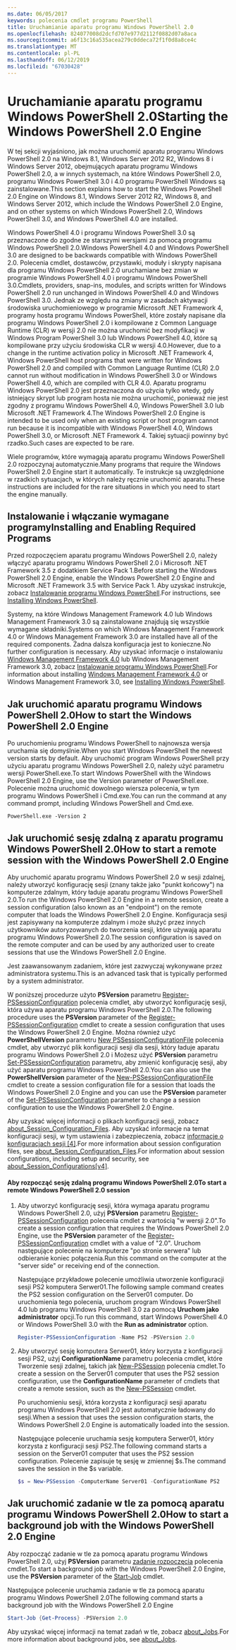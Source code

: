 ```yaml
---
ms.date: 06/05/2017
keywords: polecenia cmdlet programu PowerShell
title: Uruchamianie aparatu programu Windows PowerShell 2.0
ms.openlocfilehash: 824077008d2dcfd707e977d2112f0882d07a8aca
ms.sourcegitcommit: a6f13c16a535acea279c0ddeca72f1f0d8a8ce4c
ms.translationtype: MT
ms.contentlocale: pl-PL
ms.lasthandoff: 06/12/2019
ms.locfileid: "67030428"
---
```

# <a name="starting-the-windows-powershell-20-engine"></a><span data-ttu-id="edac6-103">Uruchamianie aparatu programu Windows PowerShell 2.0</span><span class="sxs-lookup"><span data-stu-id="edac6-103">Starting the Windows PowerShell 2.0 Engine</span></span>

<span data-ttu-id="edac6-104">W tej sekcji wyjaśniono, jak można uruchomić aparatu programu Windows PowerShell 2.0 na Windows 8.1, Windows Server 2012 R2, Windows 8 i Windows Server 2012, obejmujących aparatu programu Windows PowerShell 2.0, a w innych systemach, na które Windows PowerShell 2.0, programu Windows PowerShell 3.0 i 4.0 programu PowerShell Windows są zainstalowane.</span><span class="sxs-lookup"><span data-stu-id="edac6-104">This section explains how to start the Windows PowerShell 2.0 Engine on Windows 8.1, Windows Server 2012 R2, Windows 8, and Windows Server 2012, which include the Windows PowerShell 2.0 Engine, and on other systems on which Windows PowerShell 2.0, Windows PowerShell 3.0, and Windows PowerShell 4.0 are installed.</span></span>

<span data-ttu-id="edac6-105">Windows PowerShell 4.0 i programu Windows PowerShell 3.0 są przeznaczone do zgodne ze starszymi wersjami za pomocą programu Windows PowerShell 2.0.</span><span class="sxs-lookup"><span data-stu-id="edac6-105">Windows PowerShell 4.0 and Windows PowerShell 3.0 are designed to be backwards compatible with Windows PowerShell 2.0.</span></span> <span data-ttu-id="edac6-106">Polecenia cmdlet, dostawców, przystawki, moduły i skrypty napisana dla programu Windows PowerShell 2.0 uruchamiane bez zmian w programie Windows PowerShell 4.0 i programu Windows PowerShell 3.0.</span><span class="sxs-lookup"><span data-stu-id="edac6-106">Cmdlets, providers, snap-ins, modules, and scripts written for Windows PowerShell 2.0 run unchanged in Windows PowerShell 4.0 and Windows PowerShell 3.0.</span></span> <span data-ttu-id="edac6-107">Jednak ze względu na zmiany w zasadach aktywacji środowiska uruchomieniowego w programie Microsoft .NET Framework 4, programy hosta programu Windows PowerShell, które zostały napisane dla programu Windows PowerShell 2.0 i kompilowane z Common Language Runtime (CLR) w wersji 2.0 nie można uruchomić bez modyfikacji w Windows Program PowerShell 3.0 lub Windows PowerShell 4.0, które są kompilowane przy użyciu środowiska CLR w wersji 4.0.</span><span class="sxs-lookup"><span data-stu-id="edac6-107">However, due to a change in the runtime activation policy in Microsoft .NET Framework 4, Windows PowerShell host programs that were written for Windows PowerShell 2.0 and compiled with Common Language Runtime (CLR) 2.0 cannot run without modification in Windows PowerShell 3.0 or Windows PowerShell 4.0, which are compiled with CLR 4.0.</span></span> <span data-ttu-id="edac6-108">Aparatu programu Windows PowerShell 2.0 jest przeznaczona do użycia tylko wtedy, gdy istniejący skrypt lub program hosta nie można uruchomić, ponieważ nie jest zgodny z programu Windows PowerShell 4.0, Windows PowerShell 3.0 lub Microsoft .NET Framework 4.</span><span class="sxs-lookup"><span data-stu-id="edac6-108">The Windows PowerShell 2.0 Engine is intended to be used only when an existing script or host program cannot run because it is incompatible with Windows PowerShell 4.0, Windows PowerShell 3.0, or Microsoft .NET Framework 4.</span></span> <span data-ttu-id="edac6-109">Takiej sytuacji powinny być rzadko.</span><span class="sxs-lookup"><span data-stu-id="edac6-109">Such cases are expected to be rare.</span></span>

<span data-ttu-id="edac6-110">Wiele programów, które wymagają aparatu programu Windows PowerShell 2.0 rozpoczynaj automatycznie.</span><span class="sxs-lookup"><span data-stu-id="edac6-110">Many programs that require the Windows PowerShell 2.0 Engine start it automatically.</span></span> <span data-ttu-id="edac6-111">Te instrukcje są uwzględnione w rzadkich sytuacjach, w których należy ręcznie uruchomić aparatu.</span><span class="sxs-lookup"><span data-stu-id="edac6-111">These instructions are included for the rare situations in which you need to start the engine manually.</span></span>

## <a name="installing-and-enabling-required-programs"></a><span data-ttu-id="edac6-112">Instalowanie i włączanie wymagane programy</span><span class="sxs-lookup"><span data-stu-id="edac6-112">Installing and Enabling Required Programs</span></span>

<span data-ttu-id="edac6-113">Przed rozpoczęciem aparatu programu Windows PowerShell 2.0, należy włączyć aparatu programu Windows PowerShell 2.0 i Microsoft .NET Framework 3.5 z dodatkiem Service Pack 1.</span><span class="sxs-lookup"><span data-stu-id="edac6-113">Before starting the Windows PowerShell 2.0 Engine, enable the Windows PowerShell 2.0 Engine and Microsoft .NET Framework 3.5 with Service Pack 1.</span></span> <span data-ttu-id="edac6-114">Aby uzyskać instrukcje, zobacz [Instalowanie programu Windows PowerShell](../install/Installing-Windows-PowerShell.md).</span><span class="sxs-lookup"><span data-stu-id="edac6-114">For instructions, see [Installing Windows PowerShell](../install/Installing-Windows-PowerShell.md).</span></span>

<span data-ttu-id="edac6-115">Systemy, na które Windows Management Framework 4.0 lub Windows Management Framework 3.0 są zainstalowane znajdują się wszystkie wymagane składniki.</span><span class="sxs-lookup"><span data-stu-id="edac6-115">Systems on which Windows Management Framework 4.0 or Windows Management Framework 3.0 are installed have all of the required components.</span></span> <span data-ttu-id="edac6-116">Żadna dalsza konfiguracja jest to konieczne.</span><span class="sxs-lookup"><span data-stu-id="edac6-116">No further configuration is necessary.</span></span> <span data-ttu-id="edac6-117">Aby uzyskać informacje o instalowaniu [Windows Management Framework 4.0](https://go.microsoft.com/fwlink/?LinkID=293881) lub Windows Management Framework 3.0, zobacz [Instalowanie programu Windows PowerShell](../install/Installing-Windows-PowerShell.md).</span><span class="sxs-lookup"><span data-stu-id="edac6-117">For information about installing [Windows Management Framework 4.0](https://go.microsoft.com/fwlink/?LinkID=293881) or Windows Management Framework 3.0, see [Installing Windows PowerShell](../install/Installing-Windows-PowerShell.md).</span></span>

## <a name="how-to-start-the-windows-powershell-20-engine"></a><span data-ttu-id="edac6-118">Jak uruchomić aparatu programu Windows PowerShell 2.0</span><span class="sxs-lookup"><span data-stu-id="edac6-118">How to start the Windows PowerShell 2.0 Engine</span></span>

<span data-ttu-id="edac6-119">Po uruchomieniu programu Windows PowerShell to najnowsza wersja uruchamia się domyślnie.</span><span class="sxs-lookup"><span data-stu-id="edac6-119">When you start Windows PowerShell the newest version starts by default.</span></span> <span data-ttu-id="edac6-120">Aby uruchomić program Windows PowerShell przy użyciu aparatu programu Windows PowerShell 2.0, należy użyć parametru wersji PowerShell.exe.</span><span class="sxs-lookup"><span data-stu-id="edac6-120">To start Windows PowerShell with the Windows PowerShell 2.0 Engine, use the Version parameter of PowerShell.exe.</span></span> <span data-ttu-id="edac6-121">Polecenie można uruchomić dowolnego wiersza polecenia, w tym programu Windows PowerShell i Cmd.exe.</span><span class="sxs-lookup"><span data-stu-id="edac6-121">You can run the command at any command prompt, including Windows PowerShell and Cmd.exe.</span></span>

```
PowerShell.exe -Version 2
```

## <a name="how-to-start-a-remote-session-with-the-windows-powershell-20-engine"></a><span data-ttu-id="edac6-122">Jak uruchomić sesję zdalną z aparatu programu Windows PowerShell 2.0</span><span class="sxs-lookup"><span data-stu-id="edac6-122">How to start a remote session with the Windows PowerShell 2.0 Engine</span></span>

<span data-ttu-id="edac6-123">Aby uruchomić aparatu programu Windows PowerShell 2.0 w sesji zdalnej, należy utworzyć konfigurację sesji (znany także jako "punkt końcowy") na komputerze zdalnym, który ładuje aparatu programu Windows PowerShell 2.0.</span><span class="sxs-lookup"><span data-stu-id="edac6-123">To run the Windows PowerShell 2.0 Engine in a remote session, create a session configuration (also known as an "endpoint") on the remote computer that loads the Windows PowerShell 2.0 Engine.</span></span> <span data-ttu-id="edac6-124">Konfiguracja sesji jest zapisywany na komputerze zdalnym i może służyć przez innych użytkowników autoryzowanych do tworzenia sesji, które używają aparatu programu Windows PowerShell 2.0.</span><span class="sxs-lookup"><span data-stu-id="edac6-124">The session configuration is saved on the remote computer and can be used by any authorized user to create sessions that use the Windows PowerShell 2.0 Engine.</span></span>

<span data-ttu-id="edac6-125">Jest zaawansowanym zadaniem, które jest zazwyczaj wykonywane przez administratora systemu.</span><span class="sxs-lookup"><span data-stu-id="edac6-125">This is an advanced task that is typically performed by a system administrator.</span></span>

<span data-ttu-id="edac6-126">W poniższej procedurze użyto **PSVersion** parametru [Register-PSSessionConfiguration](https://technet.microsoft.com/library/e9152ae2-bd6d-4056-9bc7-dc1893aa29ea) polecenia cmdlet, aby utworzyć konfigurację sesji, która używa aparatu programu Windows PowerShell 2.0.</span><span class="sxs-lookup"><span data-stu-id="edac6-126">The following procedure uses the **PSVersion** parameter of the [Register-PSSessionConfiguration](https://technet.microsoft.com/library/e9152ae2-bd6d-4056-9bc7-dc1893aa29ea) cmdlet to create a session configuration that uses the Windows PowerShell 2.0 Engine.</span></span> <span data-ttu-id="edac6-127">Można również użyć **PowerShellVersion** parametru [New PSSessionConfigurationFile](https://technet.microsoft.com/library/5f3e3633-6e90-479c-aea9-ba45a1954866) polecenia cmdlet, aby utworzyć plik konfiguracji sesji dla sesji, który ładuje aparatu programu Windows PowerShell 2.0 i Możesz użyć **PSVersion** parametru [Set-PSSessionConfiguration](https://technet.microsoft.com/library/b21fbad3-1759-4260-b206-dcb8431cd6ea) parametru, aby zmienić konfigurację sesji, aby użyć aparatu programu Windows PowerShell 2.0.</span><span class="sxs-lookup"><span data-stu-id="edac6-127">You can also use the **PowerShellVersion** parameter of the [New-PSSessionConfigurationFile](https://technet.microsoft.com/library/5f3e3633-6e90-479c-aea9-ba45a1954866) cmdlet to create a session configuration file for a session that loads the Windows PowerShell 2.0 Engine and you can use the **PSVersion** parameter of the [Set-PSSessionConfiguration](https://technet.microsoft.com/library/b21fbad3-1759-4260-b206-dcb8431cd6ea) parameter to change a session configuration to use the Windows PowerShell 2.0 Engine.</span></span>

<span data-ttu-id="edac6-128">Aby uzyskać więcej informacji o plikach konfiguracji sesji, zobacz [about_Session_Configuration_Files](https://technet.microsoft.com/library/c7217447-1ebf-477b-a8ef-4dbe9a1473b8). Aby uzyskać informacje na temat konfiguracji sesji, w tym ustawienia i zabezpieczenia, zobacz [informacje o konfiguracjach sesji [4]](https://technet.microsoft.com/library/a2fbe12a-350c-4d04-be50-24102824e3ab).</span><span class="sxs-lookup"><span data-stu-id="edac6-128">For more information about session configuration files, see [about_Session_Configuration_Files](https://technet.microsoft.com/library/c7217447-1ebf-477b-a8ef-4dbe9a1473b8).For information about session configurations, including setup and security, see [about_Session_Configurations[v4]](https://technet.microsoft.com/library/a2fbe12a-350c-4d04-be50-24102824e3ab).</span></span>

#### <a name="to-start-a-remote-windows-powershell-20-session"></a><span data-ttu-id="edac6-129">Aby rozpocząć sesję zdalną programu Windows PowerShell 2.0</span><span class="sxs-lookup"><span data-stu-id="edac6-129">To start a remote Windows PowerShell 2.0 session</span></span>

1. <span data-ttu-id="edac6-130">Aby utworzyć konfigurację sesji, która wymaga aparatu programu Windows PowerShell 2.0, użyj **PSVersion** parametru [Register-PSSessionConfiguration](https://technet.microsoft.com/library/e9152ae2-bd6d-4056-9bc7-dc1893aa29ea) polecenia cmdlet z wartością "w wersji 2.0".</span><span class="sxs-lookup"><span data-stu-id="edac6-130">To create a session configuration that requires the Windows PowerShell 2.0 Engine, use the **PSVersion** parameter of the [Register-PSSessionConfiguration](https://technet.microsoft.com/library/e9152ae2-bd6d-4056-9bc7-dc1893aa29ea) cmdlet with a value of "2.0".</span></span> <span data-ttu-id="edac6-131">Uruchom następujące polecenie na komputerze "po stronie serwera" lub odbieranie koniec połączenia.</span><span class="sxs-lookup"><span data-stu-id="edac6-131">Run this command on the computer at the "server side" or receiving end of the connection.</span></span>

   <span data-ttu-id="edac6-132">Następujące przykładowe polecenie umożliwia utworzenie konfiguracji sesji PS2 komputera Serwer01.</span><span class="sxs-lookup"><span data-stu-id="edac6-132">The following sample command creates the PS2 session configuration on the Server01 computer.</span></span> <span data-ttu-id="edac6-133">Do uruchomienia tego polecenia, uruchom program Windows PowerShell 4.0 lub programu Windows PowerShell 3.0 za pomocą **Uruchom jako administrator** opcji.</span><span class="sxs-lookup"><span data-stu-id="edac6-133">To run this command, start Windows PowerShell 4.0 or Windows PowerShell 3.0 with the **Run as administrator** option.</span></span>

   ```powershell
   Register-PSSessionConfiguration -Name PS2 -PSVersion 2.0
   ```

2. <span data-ttu-id="edac6-134">Aby utworzyć sesję komputera Serwer01, który korzysta z konfiguracji sesji PS2, użyj **ConfigurationName** parametru polecenia cmdlet, które Tworzenie sesji zdalnej, takich jak [New-PSSession](https://technet.microsoft.com/library/76f6628c-054c-4eda-ba7a-a6f28daaa26f) polecenia cmdlet.</span><span class="sxs-lookup"><span data-stu-id="edac6-134">To create a session on the Server01 computer that uses the PS2 session configuration, use the **ConfigurationName** parameter of cmdlets that create a remote session, such as the [New-PSSession](https://technet.microsoft.com/library/76f6628c-054c-4eda-ba7a-a6f28daaa26f) cmdlet.</span></span>

   <span data-ttu-id="edac6-135">Po uruchomieniu sesji, która korzysta z konfiguracji sesji aparatu programu Windows PowerShell 2.0 jest automatycznie ładowany do sesji.</span><span class="sxs-lookup"><span data-stu-id="edac6-135">When a session that uses the session configuration starts, the Windows PowerShell 2.0 Engine is automatically loaded into the session.</span></span>

   <span data-ttu-id="edac6-136">Następujące polecenie uruchamia sesję komputera Serwer01, który korzysta z konfiguracji sesji PS2.</span><span class="sxs-lookup"><span data-stu-id="edac6-136">The following command starts a session on the Server01 computer that uses the PS2 session configuration.</span></span> <span data-ttu-id="edac6-137">Polecenie zapisuje tę sesję w zmiennej $s.</span><span class="sxs-lookup"><span data-stu-id="edac6-137">The command saves the session in the $s variable.</span></span>

   ```powershell
   $s = New-PSSession -ComputerName Server01 -ConfigurationName PS2
   ```

## <a name="how-to-start-a-background-job-with-the-windows-powershell-20-engine"></a><span data-ttu-id="edac6-138">Jak uruchomić zadanie w tle za pomocą aparatu programu Windows PowerShell 2.0</span><span class="sxs-lookup"><span data-stu-id="edac6-138">How to start a background job with the Windows PowerShell 2.0 Engine</span></span>

<span data-ttu-id="edac6-139">Aby rozpocząć zadanie w tle za pomocą aparatu programu Windows PowerShell 2.0, użyj **PSVersion** parametru [zadanie rozpoczęcia](https://technet.microsoft.com/library/2bc04935-0deb-4ec0-b856-d7290cca6442) polecenia cmdlet.</span><span class="sxs-lookup"><span data-stu-id="edac6-139">To start a background job with the Windows PowerShell 2.0 Engine, use the **PSVersion** parameter of the [Start-Job](https://technet.microsoft.com/library/2bc04935-0deb-4ec0-b856-d7290cca6442) cmdlet.</span></span>

<span data-ttu-id="edac6-140">Następujące polecenie uruchamia zadanie w tle za pomocą aparatu programu Windows PowerShell 2.0</span><span class="sxs-lookup"><span data-stu-id="edac6-140">The following command starts a background job with the Windows PowerShell 2.0 Engine</span></span>

```powershell
Start-Job {Get-Process} -PSVersion 2.0
```

<span data-ttu-id="edac6-141">Aby uzyskać więcej informacji na temat zadań w tle, zobacz [about_Jobs](/powershell/module/microsoft.powershell.core/about/about_jobs).</span><span class="sxs-lookup"><span data-stu-id="edac6-141">For more information about background jobs, see [about_Jobs](/powershell/module/microsoft.powershell.core/about/about_jobs).</span></span>
